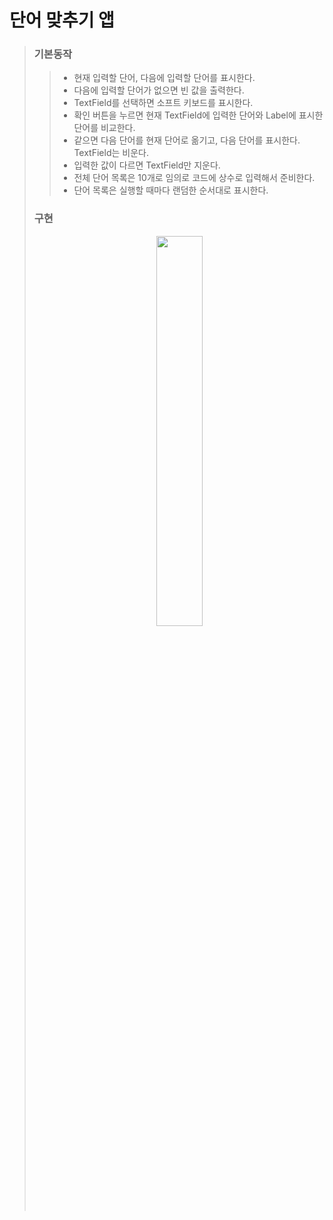 # 단어 맞추기 앱

> ### 기본동작 
>> * 현재 입력할 단어, 다음에 입력할 단어를 표시한다.
>> * 다음에 입력할 단어가 없으면 빈 값을 출력한다.
>> * TextField를 선택하면 소프트 키보드를 표시한다.
>> * 확인 버튼을 누르면 현재 TextField에 입력한 단어와 Label에 표시한 단어를 비교한다.
>> * 같으면 다음 단어를 현재 단어로 옮기고, 다음 단어를 표시한다. TextField는 비운다.
>> * 입력한 값이 다르면 TextField만 지운다.
>> * 전체 단어 목록은 10개로 임의로 코드에 상수로 입력해서 준비한다.
>> * 단어 목록은 실행할 때마다 랜덤한 순서대로 표시한다.
>
>
>
>### 구현 
><p align="center"><img width="40%" src="https://user-images.githubusercontent.com/78553659/141096212-035187aa-dedc-48fa-a096-ea5dfec3083c.gif"/></p>
> 
